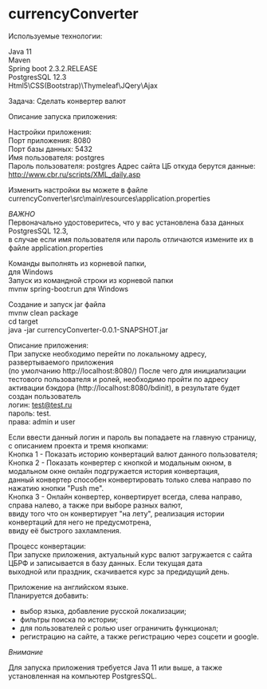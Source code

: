 # currencyConverter
Используемые технологии:

Java 11  
Maven  
Spring boot 2.3.2.RELEASE  
PostgresSQL 12.3  
Html5\CSS(Bootstrap)\Thymeleaf\JQery\Ajax  

Задача:
Сделать конвертер валют

Описание запуска приложения:  

Настройки приложения:  
Порт приложения: 8080  
Порт базы данных: 5432  
Имя пользователя: postgres  
Пароль пользователя: postgres
Адрес сайта ЦБ откуда берутся данные: http://www.cbr.ru/scripts/XML_daily.asp
  
Изменить настройки вы можете в файле currencyConverter\src\main\resources\application.properties  
  
*ВАЖНО*  
Первоначально удостоверитесь, что у вас установлена база данных PostgresSQL 12.3,   
в случае если имя пользователя или пароль отличаются измените их в файле application.properties  
  
Команды выполнять из корневой папки,  
для Windows   
Запуск из командной строки из корневой папки   
mvnw spring-boot:run для Windows  

Создание и запуск jar файла   
mvnw clean package  
cd target  
java -jar currencyConverter-0.0.1-SNAPSHOT.jar  

Описание приложения:  
При запуске необходимо перейти по локальному адресу, развертываемого приложения  
(по умолчанию http://localhost:8080/)
После чего для инициализации тестового пользователя и ролей, необходимо пройти по адресу активации 
бэкдора (http://localhost:8080/bdinit), в результате будет создан пользователь   
логин: test@test.ru   
пароль: test.   
права: admin и user  
  
Если ввести данный логин и пароль вы попадаете на главную страницу, с описанием проекта и тремя кнопками:  
Кнопка 1 - Показать историю конвертаций валют данного пользователя;  
Кнопка 2 - Показать конвертер с кнопкой и модальным окном, в модальном окне онлайн подгружается история конвертация,   
данный конвертер способен конвертировать только слева направо по нажатию кнопки "Push me".  
Кнопка 3 - Онлайн конвертер, конвертирует всегда, слева направо, справа налево, а также при выборе разных валют,   
ввиду того что он конвертирует "на лету", реализация истории конвертаций для него не предусмотрена,   
ввиду её быстрого захламления.

Процесс конвертации:  
При запуске приложения, актуальный курс валют загружается с сайта ЦБРФ и записывается в базу данных. Если текущая дата  
выходной или праздник, скачивается курс за предидущий день.
  
Приложение на английском языке.  
Планируется добавить:  
- выбор языка, добавление русской локализации;  
- фильтры поиска по истории;  
- для пользователей с ролью user ограничить функционал;  
- регистрацию на сайте, а также регистрацию через соцсети и google.  
  
*Внимание*  
  
Для запуска приложения требуется Java 11 или выше, а также установленная на компьютер PostgresSQL.  
